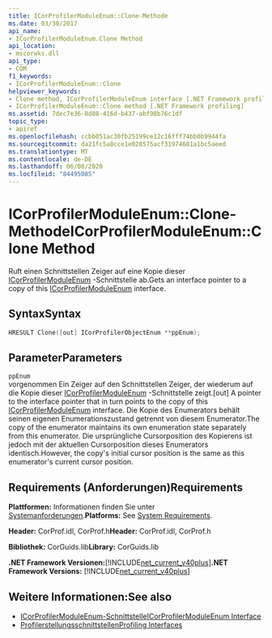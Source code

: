 ```yaml
---
title: ICorProfilerModuleEnum::Clone-Methode
ms.date: 03/30/2017
api_name:
- ICorProfilerModuleEnum.Clone Method
api_location:
- mscorwks.dll
api_type:
- COM
f1_keywords:
- ICorProfilerModuleEnum::Clone
helpviewer_keywords:
- Clone method, ICorProfilerModuleEnum interface [.NET Framework profiling]
- ICorProfilerModuleEnum::Clone method [.NET Framework profiling]
ms.assetid: 7dec7e36-8d88-416d-b437-abf98b76c1df
topic_type:
- apiref
ms.openlocfilehash: ccbb051ac30fb25199ce12c16fff74bb0b9944fa
ms.sourcegitcommit: da21fc5a8cce1e028575acf31974681a1bc5aeed
ms.translationtype: MT
ms.contentlocale: de-DE
ms.lasthandoff: 06/08/2020
ms.locfileid: "84495085"
---
```

# <a name="icorprofilermoduleenumclone-method"></a><span data-ttu-id="c04fc-102">ICorProfilerModuleEnum::Clone-Methode</span><span class="sxs-lookup"><span data-stu-id="c04fc-102">ICorProfilerModuleEnum::Clone Method</span></span>
<span data-ttu-id="c04fc-103">Ruft einen Schnittstellen Zeiger auf eine Kopie dieser [ICorProfilerModuleEnum](icorprofilermoduleenum-interface.md) -Schnittstelle ab.</span><span class="sxs-lookup"><span data-stu-id="c04fc-103">Gets an interface pointer to a copy of this [ICorProfilerModuleEnum](icorprofilermoduleenum-interface.md) interface.</span></span>  
  
## <a name="syntax"></a><span data-ttu-id="c04fc-104">Syntax</span><span class="sxs-lookup"><span data-stu-id="c04fc-104">Syntax</span></span>  
  
```cpp  
HRESULT Clone([out] ICorProfilerObjectEnum **ppEnum);  
```  
  
## <a name="parameters"></a><span data-ttu-id="c04fc-105">Parameter</span><span class="sxs-lookup"><span data-stu-id="c04fc-105">Parameters</span></span>  
 `ppEnum`  
 <span data-ttu-id="c04fc-106">vorgenommen Ein Zeiger auf den Schnittstellen Zeiger, der wiederum auf die Kopie dieser [ICorProfilerModuleEnum](icorprofilermoduleenum-interface.md) -Schnittstelle zeigt.</span><span class="sxs-lookup"><span data-stu-id="c04fc-106">[out] A pointer to the interface pointer that in turn points to the copy of this [ICorProfilerModuleEnum](icorprofilermoduleenum-interface.md) interface.</span></span> <span data-ttu-id="c04fc-107">Die Kopie des Enumerators behält seinen eigenen Enumerationszustand getrennt von diesem Enumerator.</span><span class="sxs-lookup"><span data-stu-id="c04fc-107">The copy of the enumerator maintains its own enumeration state separately from this enumerator.</span></span> <span data-ttu-id="c04fc-108">Die ursprüngliche Cursorposition des Kopierens ist jedoch mit der aktuellen Cursorposition dieses Enumerators identisch.</span><span class="sxs-lookup"><span data-stu-id="c04fc-108">However, the copy's initial cursor position is the same as this enumerator's current cursor position.</span></span>  
  
## <a name="requirements"></a><span data-ttu-id="c04fc-109">Requirements (Anforderungen)</span><span class="sxs-lookup"><span data-stu-id="c04fc-109">Requirements</span></span>  
 <span data-ttu-id="c04fc-110">**Plattformen:** Informationen finden Sie unter [Systemanforderungen](../../get-started/system-requirements.md).</span><span class="sxs-lookup"><span data-stu-id="c04fc-110">**Platforms:** See [System Requirements](../../get-started/system-requirements.md).</span></span>  
  
 <span data-ttu-id="c04fc-111">**Header:** CorProf.idl, CorProf.h</span><span class="sxs-lookup"><span data-stu-id="c04fc-111">**Header:** CorProf.idl, CorProf.h</span></span>  
  
 <span data-ttu-id="c04fc-112">**Bibliothek:** CorGuids.lib</span><span class="sxs-lookup"><span data-stu-id="c04fc-112">**Library:** CorGuids.lib</span></span>  
  
 <span data-ttu-id="c04fc-113">**.NET Framework Versionen:**[!INCLUDE[net_current_v40plus](../../../../includes/net-current-v40plus-md.md)]</span><span class="sxs-lookup"><span data-stu-id="c04fc-113">**.NET Framework Versions:** [!INCLUDE[net_current_v40plus](../../../../includes/net-current-v40plus-md.md)]</span></span>  
  
## <a name="see-also"></a><span data-ttu-id="c04fc-114">Weitere Informationen:</span><span class="sxs-lookup"><span data-stu-id="c04fc-114">See also</span></span>

- [<span data-ttu-id="c04fc-115">ICorProfilerModuleEnum-Schnittstelle</span><span class="sxs-lookup"><span data-stu-id="c04fc-115">ICorProfilerModuleEnum Interface</span></span>](icorprofilermoduleenum-interface.md)
- [<span data-ttu-id="c04fc-116">Profilerstellungsschnittstellen</span><span class="sxs-lookup"><span data-stu-id="c04fc-116">Profiling Interfaces</span></span>](profiling-interfaces.md)
